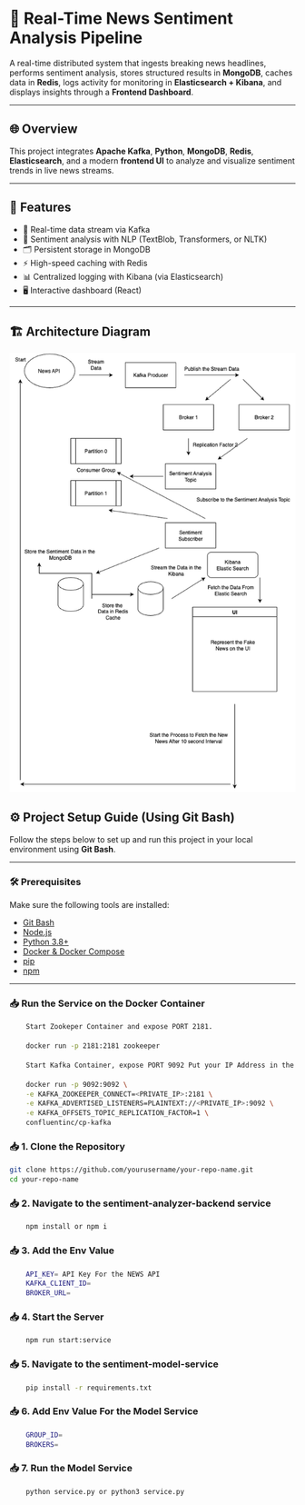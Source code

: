 # 📰 Real-Time News Sentiment Analysis Pipeline

A real-time distributed system that ingests breaking news headlines, performs sentiment analysis, stores structured results in **MongoDB**, caches data in **Redis**, logs activity for monitoring in **Elasticsearch + Kibana**, and displays insights through a **Frontend Dashboard**.

---

## 🌐 Overview

This project integrates **Apache Kafka**, **Python**, **MongoDB**, **Redis**, **Elasticsearch**, and a modern **frontend UI** to analyze and visualize sentiment trends in live news streams.

---

## 🧠 Features

- 🔁 Real-time data stream via Kafka
- 🧠 Sentiment analysis with NLP (TextBlob, Transformers, or NLTK)
- 🗂️ Persistent storage in MongoDB
- ⚡ High-speed caching with Redis
- 📊 Centralized logging with Kibana (via Elasticsearch)
- 🖥️ Interactive dashboard (React)

---

## 🏗️ Architecture Diagram

![Architecture Diagram](./assets/diagram.png)


## ⚙️ Project Setup Guide (Using Git Bash)

Follow the steps below to set up and run this project in your local environment using **Git Bash**.

---

### 🛠️ Prerequisites

Make sure the following tools are installed:

- [Git Bash](https://git-scm.com/)
- [Node.js](https://nodejs.org/)
- [Python 3.8+](https://www.python.org/)
- [Docker & Docker Compose](https://www.docker.com/products/docker-desktop)
- [pip](https://pip.pypa.io/en/stable/)
- [npm](https://www.npmjs.com/)

---



### 📥  Run the Service on the Docker Container

```bash
    Start Zookeper Container and expose PORT 2181.

    docker run -p 2181:2181 zookeeper

    Start Kafka Container, expose PORT 9092 Put your IP Address in the Private IP

    docker run -p 9092:9092 \
    -e KAFKA_ZOOKEEPER_CONNECT=<PRIVATE_IP>:2181 \
    -e KAFKA_ADVERTISED_LISTENERS=PLAINTEXT://<PRIVATE_IP>:9092 \
    -e KAFKA_OFFSETS_TOPIC_REPLICATION_FACTOR=1 \
    confluentinc/cp-kafka


```


### 📥 1. Clone the Repository

```bash
git clone https://github.com/yourusername/your-repo-name.git
cd your-repo-name
```


### 📥 2. Navigate to the sentiment-analyzer-backend service

```bash
    npm install or npm i
```


### 📥 3. Add the Env Value

```bash
    API_KEY= API Key For the NEWS API
    KAFKA_CLIENT_ID=
    BROKER_URL=
```


### 📥 4. Start the Server

```bash
    npm run start:service
```


### 📥 5. Navigate to the sentiment-model-service

```bash
    pip install -r requirements.txt
```


### 📥 6. Add Env Value For the Model Service

```bash
    GROUP_ID=
    BROKERS=
```

### 📥 7. Run the Model Service

```bash
    python service.py or python3 service.py
```
